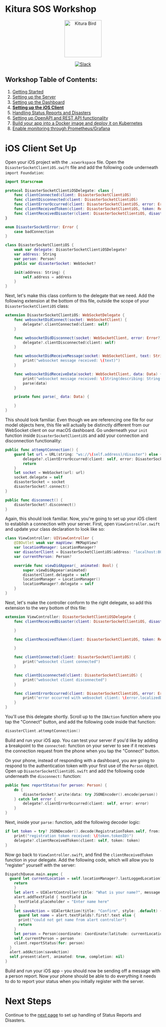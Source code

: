 # Kitura SOS Workshop

<p align="center">
<img src="https://www.ibm.com/cloud-computing/bluemix/sites/default/files/assets/page/catalog-swift.svg" width="120" alt="Kitura Bird">
</p>

<p align="center">
<a href= "http://swift-at-ibm-slack.mybluemix.net/">
    <img src="http://swift-at-ibm-slack.mybluemix.net/badge.svg"  alt="Slack">
</a>
</p>

## Workshop Table of Contents:

1. [Getting Started](https://github.com/dokun1/kitua-safe-lab/blob/master/README.md)
2. [Setting up the Server](https://github.com/dokun1/kitua-safe-lab/blob/master/ServerSetUp.md)
3. [Setting up the Dashboard](https://github.com/dokun1/kitua-safe-lab/blob/master/DashboardSetUp.md)
4. **[Setting up the iOS Client](https://github.com/dokun1/kitua-safe-lab/blob/master/iOSSetUp.md)**
5. [Handling Status Reports and Disasters](https://github.com/dokun1/kitua-safe-lab/blob/master/StatusReportsAndDisasters.md)
6. [Setting up OpenAPI and REST API functionality](https://github.com/dokun1/kitua-safe-lab/blob/master/OpenAndRESTAPI.md)
7. [Build your app into a Docker image and deploy it on Kubernetes](https://github.com/dokun1/kitua-safe-lab/blob/master/DockerAndKubernetes.md)
8. [Enable monitoring through Prometheus/Grafana](https://github.com/dokun1/kitua-safe-lab/blob/master/PrometheusAndGrafana.md)

# iOS Client Set Up

Open your iOS project with the `.xcworkspace` file. Open the `DisasterSocketClientiOS.swift` file and add the following code underneath `import Foundation`:

```swift
import Starscream

protocol DisasterSocketClientiOSDelegate: class {
    func clientConnected(client: DisasterSocketClientiOS)
    func clientDisconnected(client: DisasterSocketClientiOS)
    func clientErrorOccurred(client: DisasterSocketClientiOS, error: Error)
    func clientReceivedToken(client: DisasterSocketClientiOS, token: RegistrationToken)
    func clientReceivedDisaster(client: DisasterSocketClientiOS, disaster: Disaster)
}

enum DisasterSocketError: Error {
    case badConnection
}

class DisasterSocketClientiOS {
    weak var delegate: DisasterSocketClientiOSDelegate?
    var address: String
    var person: Person?
    public var disasterSocket: WebSocket?

    init(address: String) {
        self.address = address
    }
}
```

Next, let's make this class conform to the delegate that we need. Add the following extension at the bottom of this file, outside the scope of your `DisasterSocketClientiOS` class:

```swift
extension DisasterSocketClientiOS: WebSocketDelegate {
    func websocketDidConnect(socket: WebSocketClient) {
        delegate?.clientConnected(client: self)
    }

    func websocketDidDisconnect(socket: WebSocketClient, error: Error?) {
        delegate?.clientDisconnected(client: self)
    }

    func websocketDidReceiveMessage(socket: WebSocketClient, text: String) {
        print("websocket message received: \(text)")
    }

    func websocketDidReceiveData(socket: WebSocketClient, data: Data) {
        print("websocket message received: \(String(describing: String(data: data, encoding: .utf8)))")
        parse(data)
    }

    private func parse(_ data: Data) {

    }
}
```

This should look familiar. Even though we are referencing one file for our model objects here, this file will actually be distinctly different from our WebSocket client on our macOS dashboard. Go underneath your `init` function inside `DisasterSocketClientiOS` and add your connection and disconnection functionality:

```swift   
public func attemptConnection() {
    guard let url = URL(string: "ws://\(self.address)/disaster") else {
        delegate?.clientErrorOccurred(client: self, error: DisasterSocketError.badConnection)
        return
    }
    let socket = WebSocket(url: url)
    socket.delegate = self
    disasterSocket = socket
    disasterSocket?.connect()
}

public func disconnect() {
    disasterSocket?.disconnect()
}
```

Again, this should look familiar. Now, you're going to set up your iOS client to establish a connection with your server. First, open `ViewController.swift` and update your class declaration to look like so:

```swift
class ViewController: UIViewController {
    @IBOutlet weak var mapView: MKMapView?
    var locationManager: LocationManager?
    var disasterClient = DisasterSocketClientiOS(address: "localhost:8080")
    var currentPerson: Person?

    override func viewDidAppear(_ animated: Bool) {
        super.viewDidAppear(animated)
        disasterClient.delegate = self
        locationManager = LocationManager()
        locationManager?.delegate = self
    }
}
```

Next, let's make the controller conform to the right delegate, so add this extension to the very bottom of this file:

```swift
extension ViewController: DisasterSocketClientiOSDelegate {
    func clientReceivedDisaster(client: DisasterSocketClientiOS, disaster: Disaster) {

    }

    func clientReceivedToken(client: DisasterSocketClientiOS, token: RegistrationToken) {

    }

    func clientConnected(client: DisasterSocketClientiOS) {
        print("websocket client connected")
    }

    func clientDisconnected(client: DisasterSocketClientiOS) {
        print("websocket client disconnected")
    }

    func clientErrorOccurred(client: DisasterSocketClientiOS, error: Error) {
        print("error occurred with websocket client: \(error.localizedDescription)")
    }
}
```

You'll use this delegate shortly. Scroll up to the `IBAction` function where you tap the "Connect" button, and add the following code inside that function:

```swift
disasterClient.attemptConnection()
```

Build and run your iOS app. You can test your server if you'd like by adding a breakpoint to the `connected:` function on your server to see if it receives the connection request from the phone when you tap the "Connect" button.

On your phone, instead of responding with a dashboard, you are going to respond to the authentication token with your first use of the `Person` object. Open up `DisasterSocketClientiOS.swift` and add the following code underneath the `disconnect:` function:

```swift
public func reportStatus(for person: Person) {
    do {
        disasterSocket?.write(data: try JSONEncoder().encode(person))
    } catch let error {
        delegate?.clientErrorOccurred(client: self, error: error)
    }
}
```

Next, inside your `parse:` function, add the following decoder logic:

```swift
if let token = try? JSONDecoder().decode(RegistrationToken.self, from: data) {
    print("registration token received: \(token.tokenID)")
    delegate?.clientReceivedToken(client: self, token: token)
}
```

Now go back to `ViewController.swift`, and find the `clientReceivedToken` function in your delegate. Add the following code, which will allow you to "register" yourself with the server:

```swift
DispatchQueue.main.async {
  guard let currentLocation = self.locationManager?.lastLoggedLocation?.coordinate else {
    return
    }
    let alert = UIAlertController(title: "What is your name?", message: nil, preferredStyle: .alert)
    alert.addTextField { textField in
      textField.placeholder = "Enter name here"
    }
    let saveAction = UIAlertAction(title: "Confirm", style: .default) { action in
      guard let name = alert.textFields?.first?.text else {
      print("could not get name from alert controller")
      return
    }
    let person = Person(coordinate: Coordinate(latitude: currentLocation.latitude, longitude: currentLocation.longitude), name: name, id: token.tokenID, status: Safety(status: "Unreported"))
    self.currentPerson = person
    client.reportStatus(for: person)
  }
  alert.addAction(saveAction)
  self.present(alert, animated: true, completion: nil)
}
```

Build and run your iOS app - you should now be sending off a message with a person report. Now your phone should be able to do everything it needs to do to report your status when you initially register with the server.

# Next Steps

Continue to the [next page](https://github.com/dokun1/kitua-safe-lab/blob/master/StatusReportsAndDisasters.md) to set up handling of Status Reports and Disasters.
